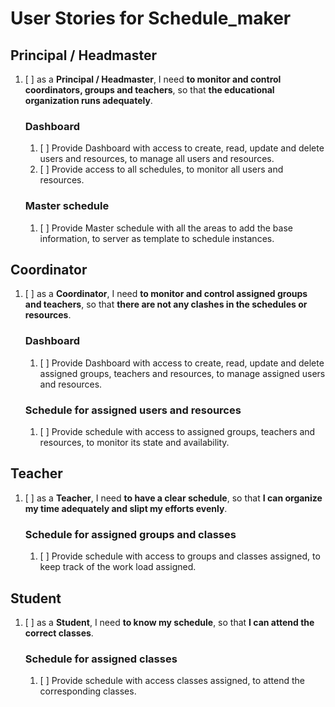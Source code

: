 # User Stories for Schedule_maker

## Principal / Headmaster

1. [ ] as a **Principal / Headmaster**, I need **to monitor and control coordinators, groups and teachers**, so that **the educational organization runs adequately**.

   ### Dashboard

   1. [ ] Provide Dashboard with access to create, read, update and delete users and resources, to manage all users and resources.
   2. [ ] Provide access to all schedules, to monitor all users and resources.

   ### Master schedule

   1. [ ] Provide Master schedule with all the areas to add the base information, to server as template to schedule instances.

## Coordinator

1. [ ] as a **Coordinator**, I need **to monitor and control assigned groups and teachers**, so that **there are not any clashes in the schedules or resources**.

   ### Dashboard

   1. [ ] Provide Dashboard with access to create, read, update and delete assigned groups, teachers and resources, to manage assigned users and resources.

   ### Schedule for assigned users and resources

   1. [ ] Provide schedule with access to assigned groups, teachers and resources, to monitor its state and availability.

## Teacher

1. [ ] as a **Teacher**, I need **to have a clear schedule**, so that **I can organize my time adequately and slipt my efforts evenly**.

   ### Schedule for assigned groups and classes

   1. [ ] Provide schedule with access to groups and classes assigned, to keep track of the work load assigned.

## Student

1. [ ] as a **Student**, I need **to know my schedule**, so that **I can attend the correct classes**.

   ### Schedule for assigned classes

   1. [ ] Provide schedule with access classes assigned, to attend the corresponding classes.
